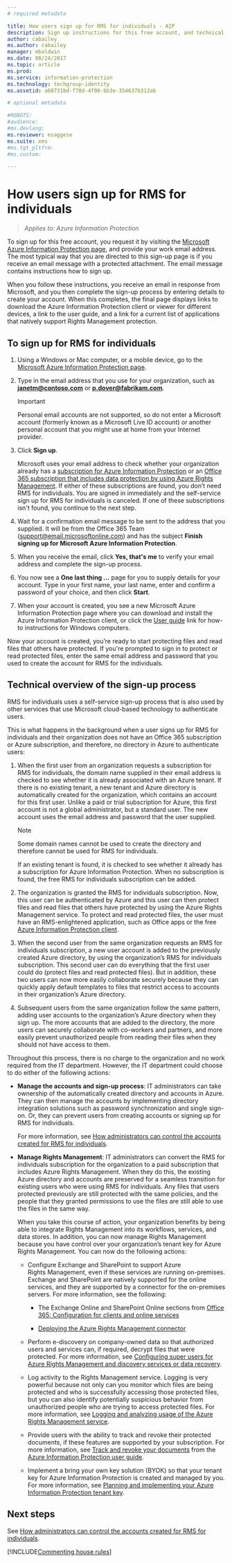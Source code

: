 ```yaml
---
# required metadata

title: How users sign up for RMS for individuals - AIP
description: Sign up instructions for this free account, and technical information how this process works. 
author: cabailey
ms.author: cabailey
manager: mbaldwin
ms.date: 08/24/2017
ms.topic: article
ms.prod:
ms.service: information-protection
ms.technology: techgroup-identity
ms.assetid: a60731bd-f78d-4f00-bb3e-354637b312ab

# optional metadata

#ROBOTS:
#audience:
#ms.devlang:
ms.reviewer: esaggese
ms.suite: ems
#ms.tgt_pltfrm:
#ms.custom:

---
```


# How users sign up for RMS for individuals

>*Applies to: Azure Information Protection*

To sign up for this free account, you request it by visiting the [Microsoft Azure Information Protection page](https://aka.ms/rms-signup), and provide your work email address. The most typical way that you are directed to this sign-up page is if you receive an email message with a protected attachment. The email message contains instructions how to sign up. 

When you follow these instructions, you receive an email in response from Microsoft, and you then complete the sign-up process by entering details to create your account. When this completes, the final page displays links to download the Azure Information Protection client or viewer for different devices, a link to the user guide, and a link for a current list of applications that natively support Rights Management protection. 

## To sign up for RMS for individuals

1.  Using a Windows or Mac computer, or a mobile device, go to the [Microsoft Azure Information Protection page](https://aka.ms/rms-signup).

2.  Type in the email address that you use for your organization, such as **janetm@contoso.com** or **p.dover@fabrikam.com**.

    > [!IMPORTANT]
    > Personal email accounts are not supported, so do not enter a Microsoft account (formerly known as a Microsoft Live ID account) or another personal account that you might use at home from your Internet provider.

3. Click **Sign up**.

    Microsoft uses your email address to check whether your organization already has a [subscription for Azure Information Protection](https://www.microsoft.com/cloud-platform/azure-information-protection-pricing) or an [Office 365 subscription that includes data protection by using Azure Rights Management](http://download.microsoft.com/download/E/C/F/ECF42E71-4EC0-48FF-AA00-577AC14D5B5C/Azure_Information_Protection_licensing_datasheet_EN-US.pdf). If either of these subscriptions are found, you don’t need RMS for individuals. You are signed in immediately and the self-service sign up for RMS for individuals is canceled. If one of these subscriptions isn't found, you continue to the next step.

4. Wait for a confirmation email message to be sent to the address that you supplied. It will be from the Office 365 Team (support@email.microsoftonline.com) and has the subject **Finish signing up for Microsoft Azure Information Protection**.

5. When you receive the email, click **Yes, that's me** to verify your email address and complete the sign-up process.

6. You now see a **One last thing ...** page for you to supply details for your account. Type in your first name, your last name, enter and confirm a password of your choice, and then click **Start**.

7. When your account is created, you see a new Microsoft Azure Information Protection page where you can download and install the Azure Information Protection client, or click the [User guide](../rms-client/client-user-guide.md) link for how-to instructions for Windows computers.

Now your account is created, you’re ready to start protecting files and read files that others have protected. If you're prompted to sign in to protect or read protected files, enter the same email address and password that you used to create the account for RMS for the individuals.

## Technical overview of the sign-up process
RMS for individuals uses a self-service sign-up process that is also used by other services that use Microsoft cloud-based technology to authenticate users.

This is what happens in the background when a user signs up for RMS for individuals and their organization does not have an Office 365 subscription or Azure subscription, and therefore, no directory in Azure to authenticate users:

1. When the first user from an organization requests a subscription for RMS for individuals, the domain name supplied in their email address is checked to see whether it is already associated with an Azure tenant. If there is no existing tenant, a new tenant and Azure directory is automatically created for the organization, which contains an account for this first user. Unlike a paid or trial subscription for Azure, this first account is not a global administrator, but a standard user. The new account uses the email address and password that the user supplied.

    > [!NOTE]
    > Some domain names cannot be used to create the directory and therefore cannot be used for RMS for individuals.

    If an existing tenant is found, it is checked to see whether it already has a subscription for Azure Information Protection. When no subscription is found, the free RMS for individuals subscription can be added.

2. The organization is granted the RMS for individuals subscription. Now, this user can be authenticated by Azure and this user can then protect files and read files that others have protected by using the Azure Rights Management service. To protect and read protected files, the user must have an RMS-enlightened application, such as Office apps or the free [Azure Information Protection client](../rms-client/aip-client.md).

3. When the second user from the same organization requests an RMS for individuals subscription, a new user account is added to the previously created Azure directory, by using the organization’s RMS for individuals subscription. This second user can do everything that the first user could do (protect files and read protected files). But in addition, these two users can now more easily collaborate securely because they can quickly apply default templates to files that restrict access to accounts in their organization’s Azure directory.

4. Subsequent users from the same organization follow the same pattern, adding user accounts to the organization’s Azure directory when they sign up. The more accounts that are added to the directory, the more users can securely collaborate with co-workers and partners, and more easily prevent unauthorized people from reading their files when they should not have access to them.

Throughout this process, there is no charge to the organization and no work required from the IT department. However, the IT department could choose to do either of the following actions:

- **Manage the accounts and sign-up process**: IT administrators can take ownership of the automatically created directory and accounts in Azure. They can then manage the accounts by implementing directory integration solutions such as password synchronization and single sign-on. Or, they can prevent users from creating accounts or signing up for RMS for individuals.
    
    For more information, see [How administrators can control the accounts created for RMS for individuals](rms-for-individuals-take-control.md).

- **Manage Rights Management**: IT administrators can convert the RMS for individuals subscription for the organization to a paid subscription that includes Azure Rights Management. When they do this, the existing Azure directory and accounts are preserved for a seamless transition for existing users who were using RMS for individuals. Any files that users protected previously are still protected with the same policies, and the people that they granted permissions to use the files are still able to use the files in the same way.
    
    When you take this course of action, your organization benefits by being able to integrate Rights Management into its workflows, services, and data stores. In addition, you can now manage Rights Management because you have control over your organization’s tenant key for Azure Rights Management. You can now do the following actions:
    
    - Configure Exchange and SharePoint to support Azure Rights Management, even if these services are running on-premises. Exchange and SharePoint are natively supported for the online services, and they are supported by a connector for the on-premises servers. For more information, see the following:
    
        - The Exchange Online and SharePoint Online sections from [Office 365: Configuration for clients and online services](../deploy-use/configure-office365.md)
        
        - [Deploying the Azure Rights Management connector](../deploy-use/deploy-rms-connector.md)
        
    - Perform e-discovery on company-owned data so that authorized users and services can, if required, decrypt files that were protected. For more information, see [Configuring super users for Azure Rights Management and discovery services or data recovery](../deploy-use/configure-super-users.md).
    
    - Log activity to the Rights Management service. Logging is very powerful because not only can you monitor which files are being protected and who is successfully accessing those protected files, but you can also identify potentially suspicious behavior from unauthorized people who are trying to access protected files. For more information, see [Logging and analyzing usage of the Azure Rights Management service](../deploy-use/log-analyze-usage.md).
    
    - Provide users with the ability to track and revoke their protected documents, if these features are supported by your subscription. For more information, see [Track and revoke your documents](../rms-client/client-track-revoke.md) from the [Azure Information Protection user guide](../rms-client/client-user-guide.md).
    
    - Implement a bring your own key solution (BYOK) so that your tenant key for Azure Information Protection is created and managed by you. For more information, see [Planning and implementing your Azure Information Protection tenant key](../plan-design/plan-implement-tenant-key.md).


## Next steps
See [How administrators can control the accounts created for RMS for individuals](rms-for-individuals-take-control.md).

[!INCLUDE[Commenting house rules](../includes/houserules.md)]